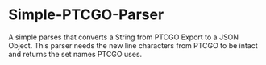 # Simple-PTCGO-Parser
A simple parses that converts a String from PTCGO Export to a JSON Object.
This parser needs the new line characters from PTCGO to be intact and returns the set names PTCGO uses.
